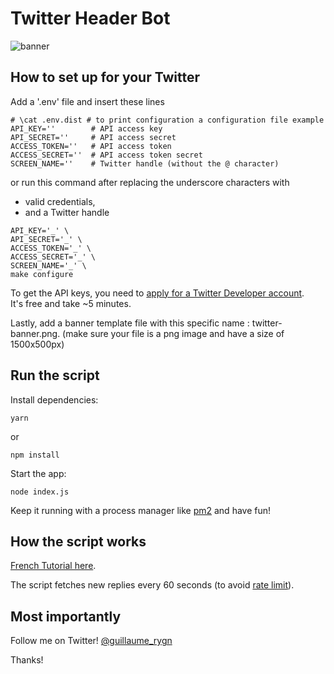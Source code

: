# Twitter Header Bot

![banner](images/banner.png)

## How to set up for your Twitter

Add a '.env' file and insert these lines

```shell
# \cat .env.dist # to print configuration a configuration file example
API_KEY=''        # API access key
API_SECRET=''     # API access secret
ACCESS_TOKEN=''   # API access token
ACCESS_SECRET=''  # API access token secret
SCREEN_NAME=''    # Twitter handle (without the @ character)
```

or run this command after replacing the underscore characters with
 - valid credentials,
 - and a Twitter handle

```shell
API_KEY='_' \
API_SECRET='_' \
ACCESS_TOKEN='_' \
ACCESS_SECRET='_' \
SCREEN_NAME='_' \
make configure
```

To get the API keys, you need to [apply for a Twitter Developer account](https://developer.twitter.com/en/apply-for-access).  
It's free and take ~5 minutes.

Lastly, add a banner template file with this specific name : twitter-banner.png.
(make sure your file is a png image and have a size of 1500x500px)

## Run the script

Install dependencies:
```shell
yarn
```
or
```shell
npm install
```

Start the app:

```shell
node index.js
```

Keep it running with a process manager like [pm2](https://pm2.io/) and have fun!

## How the script works

[French Tutorial here](https://hot-jujube-90c.notion.site/Twitter-Bot-Header-eef6c49eee4c4762bca9e4a50aefd91e). 

The script fetches new replies every 60 seconds (to avoid [rate limit](https://developer.twitter.com/en/docs/twitter-api/v1/accounts-and-users/follow-search-get-users/api-reference/get-users-show)).

## Most importantly

Follow me on Twitter! [@guillaume_rygn](https://twitter.com/guillaume_rygn)

Thanks!
